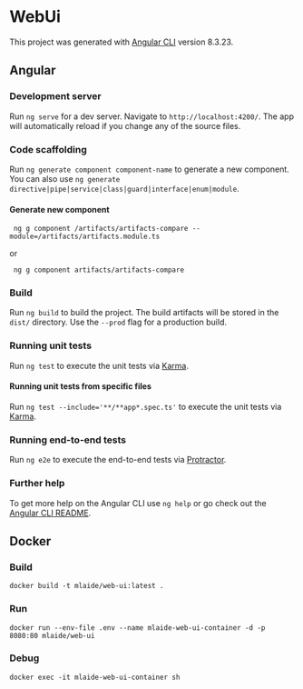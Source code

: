 # WebUi

This project was generated with [Angular CLI](https://github.com/angular/angular-cli) version 8.3.23.

## Angular

### Development server

Run `ng serve` for a dev server. Navigate to `http://localhost:4200/`. The app will automatically reload if you change any of the source files.

### Code scaffolding

Run `ng generate component component-name` to generate a new component. You can also use `ng generate directive|pipe|service|class|guard|interface|enum|module`.

#### Generate new component
` ng g component /artifacts/artifacts-compare --module=/artifacts/artifacts.module.ts`

or

` ng g component artifacts/artifacts-compare`

### Build

Run `ng build` to build the project. The build artifacts will be stored in the `dist/` directory. Use the `--prod` flag for a production build.

### Running unit tests

Run `ng test` to execute the unit tests via [Karma](https://karma-runner.github.io).

#### Running unit tests from specific files

Run `ng test --include='**/**app*.spec.ts'` to execute the unit tests via [Karma](https://karma-runner.github.io).

### Running end-to-end tests

Run `ng e2e` to execute the end-to-end tests via [Protractor](http://www.protractortest.org/).

### Further help

To get more help on the Angular CLI use `ng help` or go check out the [Angular CLI README](https://github.com/angular/angular-cli/blob/master/README.md).

## Docker

### Build

`docker build -t mlaide/web-ui:latest .`

### Run

`docker run --env-file .env --name mlaide-web-ui-container -d -p 8080:80 mlaide/web-ui`

### Debug

`docker exec -it mlaide-web-ui-container sh`
